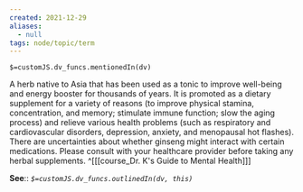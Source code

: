 ```yaml
---
created: 2021-12-29 
aliases:
  - null
tags: node/topic/term
---
```

`$=customJS.dv_funcs.mentionedIn(dv)`

A herb native to Asia that has been used as a tonic to improve well-being and energy booster for thousands of years. It is promoted as a dietary supplement for a variety of reasons (to improve physical stamina, concentration, and memory; stimulate immune function; slow the aging process) and relieve various health problems (such as respiratory and cardiovascular disorders, depression, anxiety, and menopausal hot flashes). There are uncertainties about whether ginseng might interact with certain medications. Please consult with your healthcare provider before taking any herbal supplements.
 ^[[[course_Dr. K's Guide to Mental Health]]]

**See**::
*`$=customJS.dv_funcs.outlinedIn(dv, this)`*